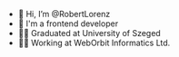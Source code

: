 - 👋 Hi, I’m @RobertLorenz
- 🌱 I'm a frontend developer 
- 👨‍🎓 Graduated at University of Szeged 
- 👨‍💻 Working at WebOrbit Informatics Ltd.
